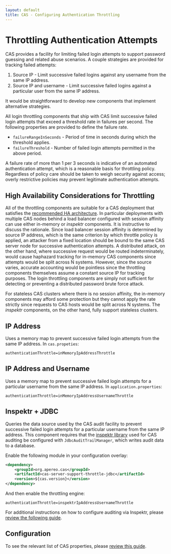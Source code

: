 ```yaml
---
layout: default
title: CAS - Configuring Authentication Throttling
---
```


# Throttling Authentication Attempts

CAS provides a facility for limiting failed login attempts to support password guessing and related abuse scenarios.
A couple strategies are provided for tracking failed attempts:

1. Source IP - Limit successive failed logins against any username from the same IP address.
2. Source IP and username - Limit successive failed logins against a particular user from the same IP address.

It would be straightforward to develop new components that implement alternative strategies.

All login throttling components that ship with CAS limit successive failed login attempts that exceed a threshold
rate in failures per second. The following properties are provided to define the failure rate.

* `failureRangeInSeconds` - Period of time in seconds during which the threshold applies.
* `failureThreshold` - Number of failed login attempts permitted in the above period.

A failure rate of more than 1 per 3 seconds is indicative of an automated authentication attempt, which is a
reasonable basis for throttling policy. Regardless of policy care should be taken to weigh security against access;
overly restrictive policies may prevent legitimate authentication attempts.


## High Availability Considerations for Throttling

All of the throttling components are suitable for a CAS deployment that satisfies the
[recommended HA architecture](../planning/High-Availability-Guide.html). In particular deployments with multiple CAS
nodes behind a load balancer configured with session affinity can use either in-memory or _inspektr_ components. It is
instructive to discuss the rationale. Since load balancer session affinity is determined by source IP address, which
is the same criterion by which throttle policy is applied, an attacker from a fixed location should be bound to the
same CAS server node for successive authentication attempts. A distributed attack, on the other hand, where successive
request would be routed indeterminately, would cause haphazard tracking for in-memory CAS components since attempts
would be split across N systems. However, since the source varies, accurate accounting would be pointless since the
throttling components themselves assume a constant source IP for tracking purposes. The login throttling components
are simply not sufficient for detecting or preventing a distributed password brute force attack.

For stateless CAS clusters where there is no session affinity, the in-memory 
components may afford some protection but
they cannot apply the rate strictly since requests to CAS hosts would be split across N systems.
The _inspektr_ components, on the other hand, fully support stateless clusters.

## IP Address

Uses a memory map to prevent successive failed login attempts from the same IP address. In `cas.propeties`:

```properties
authenticationThrottle=inMemoryIpAddressThrottle
```

## IP Address and Username

Uses a memory map to prevent successive failed login attempts for 
a particular username from the same IP address. In `application.properties`:

```properties
authenticationThrottle=inMemoryIpAddressUsernameThrottle
```

## Inspektr + JDBC

Queries the data source used by the CAS audit facility to prevent successive failed login attempts for a particular
username from the same IP address. This component requires that the
[inspektr library](https://github.com/Jasig/inspektr) used for CAS auditing be configured with
`JdbcAuditTrailManager`, which writes audit data to a database.

Enable the following module in your configuration overlay:

```xml
<dependency>
    <groupId>org.apereo.cas</groupId>
    <artifactId>cas-server-support-throttle-jdbc</artifactId>
    <version>${cas.version}</version>
</dependency>
```

And then enable the throttling engine: 

```properties
authenticationThrottle=inspektrIpAddressUsernameThrottle
```

For additional instructions on how to configure auditing via Inspektr,
please [review the following guide](Logging.html).

## Configuration

To see the relevant list of CAS properties, please [review this guide](Configuration-Properties.html).
